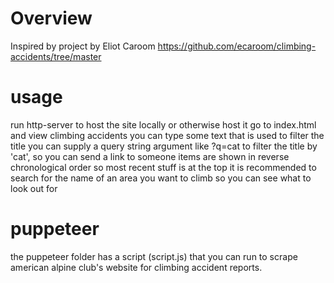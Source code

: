 # Overview
Inspired by project by Eliot Caroom
https://github.com/ecaroom/climbing-accidents/tree/master

# usage
run http-server to host the site locally or otherwise host it
go to index.html and view climbing accidents 
you can type some text that is used to filter the title
you can supply a query string argument like ?q=cat to filter the title by 'cat', so you can send a link to someone
items are shown in reverse chronological order so most recent stuff is at the top
it is recommended to search for the name of an area you want to climb so you can see what to look out for

# puppeteer
the puppeteer folder has a script (script.js) that you can run to scrape american alpine club's website for climbing accident reports.

